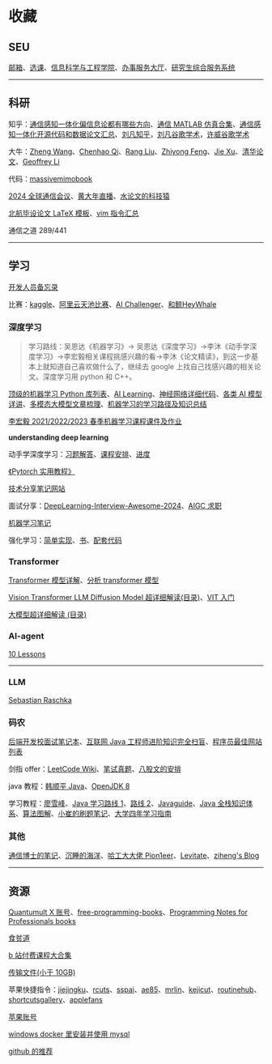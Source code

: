 # 收藏

## SEU

[邮箱](https://mail.seu.edu.cn/)、[选课](https://yjsxk.urp.seu.edu.cn/yjsxkapp/sys/xsxkapp/index.html)、[信息科学与工程学院](https://radio.seu.edu.cn/)、[办事服务大厅](https://ehall.seu.edu.cn/new/index.html)、[研究生综合服务系统](https://yjs.seu.edu.cn/gsapp/sys/yjsemaphome/portal/index.do)

---

## 科研

知乎：[通信感知一体化偏信息论都有哪些方向](https://www.zhihu.com/question/3203612397/answer/24797391704?utm_medium=social&utm_psn=1864672369928433667&utm_source=ZHShareTargetIDMore)、[通信 MATLAB 仿真合集](https://zhuanlan.zhihu.com/p/385096476)、[通信感知一体化开源代码和数据论文汇总](https://zhuanlan.zhihu.com/p/651958439)、[刘凡知乎](https://www.zhihu.com/people/lf92)，[刘凡谷歌学术](https://scholar.google.com.hk/citations?user=kj2PE40AAAAJ&hl=zh-CN&oi=sra)，[许威谷歌学术](https://scholar.google.com/citations?hl=en&user=lNWf6Z4AAAAJ&view_op=list_works)

大牛：[Zheng Wang](https://seu-zheng-wang.github.io/)、[Chenhao Qi](https://signal.seu.edu.cn/multimedia/chenhao/main.psp#anchor=block_34418)、[Rang Liu](https://rangliu0706.github.io/)、[Zhiyong Feng](https://ieeexplore.ieee.org/author/37536937000)、[Jie Xu](https://scholar.google.com/citations?hl=en&user=HPUG2jwAAAAJ&view_op=list_works&sortby=pubdate)、[清华论文](https://oa.ee.tsinghua.edu.cn/dailinglong/publications/publications.html)、[Geoffrey Li](https://profiles.imperial.ac.uk/geoffrey.li/publications)

代码：[massivemimobook](https://github.com/emilbjornson/massivemimobook)

[2024 全球通信会议](https://edas.info/p31420#top)、[黄大年直播](https://www.chaspark.com/#/s/202306091530)、[水论文的科技猿](https://www.cnblogs.com/nickchen121)

[北航毕设论文 LaTeX 模板](https://github.com/BHOSC/BUAAthesis)、[vim 指令汇总](https://www.cnblogs.com/softwaretesting/archive/2011/07/12/2104435.html)

通信之道 289/441

---

## 学习

[开发人员备忘录](https://wangchujiang.com/reference/)

比赛：[kaggle](https://www.kaggle.com/competitions)、[阿里云天池比赛](https://tianchi.aliyun.com/competition/gameList/activeList)、[AI Challenger](https://challenger.ai/?lan=zh)、[和鲸HeyWhale](https://www.kesci.com/home/competition)

### 深度学习

> 学习路线：吴恩达《机器学习》-> 吴恩达《深度学习》->李沐《动手学深度学习》->李宏毅相关课程挑感兴趣的看->李沐《论文精读》，到这一步基本上就知道自己喜欢做什么了，继续去 google 上找自己找感兴趣的相关论文。深度学习用 python 和 C++。

[顶级的机器学习 Python 库列表](https://github.com/ml-tooling/best-of-ml-python)、[AI Learning](https://ailearning.apachecn.org/#1text-classification)、[神经网络详细代码](https://nn.labml.ai/zh/)、[各类 AI 模型详讲](https://colah.github.io/)、[多模态大模型文章梳理](https://zhuanlan.zhihu.com/p/677768053)、[机器学习的学习路径及知识总结](https://github.com/loveunk/machine-learning-deep-learning-notes)

[李宏毅 2021/2022/2023 春季机器学习课程课件及作业](https://github.com/Fafa-DL/Lhy_Machine_Learning)

**understanding deep learning**

动手学深度学习：[习题解答](https://datawhalechina.github.io/d2l-ai-solutions-manual/#/ch04/ch04)、[课程安排](https://courses.d2l.ai/zh-v2/)、[进度](https://zh-v2.d2l.ai/chapter_recurrent-modern/gru.html)

[《Pytorch 实用教程》](https://github.com/TingsongYu/PyTorch-Tutorial-2nd)

[技术分享笔记网站](https://www.sharetechnote.com/)

面试分享：[DeepLearning-Interview-Awesome-2024](https://github.com/315386775/DeepLearing-Interview-Awesome-2024)、[AIGC 求职](https://github.com/EmbraceAGI/AIGC_Interview)

[机器学习笔记](https://github.com/Vay-keen/Machine-learning-learning-notes)

强化学习：[简单实现](https://github.com/FareedKhan-dev/all-rl-algorithms)、[书](https://datawhalechina.github.io/easy-rl/#/)、[配套代码](https://github.com/datawhalechina/easy-rl)

### Transformer

[Transformer 模型详解](https://zhuanlan.zhihu.com/p/338817680)、[分析 transformer 模型](https://zhuanlan.zhihu.com/p/624740065)

[Vision Transformer LLM Diffusion Model 超详细解读(目录)](https://zhuanlan.zhihu.com/p/348593638)、[VIT 入门](https://blog.csdn.net/qq_37541097/article/details/118242600)

[大模型超详细解读 (目录)](https://zhuanlan.zhihu.com/p/625926419)

### AI-agent

[10 Lessons](https://github.com/microsoft/ai-agents-for-beginners)

---

### LLM

[Sebastian Raschka](https://sebastianraschka.com/)

### 码农

[后端开发校面试笔记本](https://github.com/wolverinn/Waking-Up)、[互联网 Java 工程师进阶知识完全扫盲](https://github.com/doocs/advanced-java)、[程序员最佳网站列表](https://github.com/sdmg15/Best-websites-a-programmer-should-visit)

剑指 offer：[LeetCode Wiki](https://doocs.github.io/leetcode/)、[笔试真题](https://kamacoder.com/contest.php)、[八股文的安排](https://mp.weixin.qq.com/s/7xNVqCBIpqL6THUSDoIRyw)

java 教程：[韩顺平 Java](https://github.com/timerring/backend-tutorial/tree/main)、[OpenJDK 8](https://devdocs.io/openjdk~8/)

学习教程：[廖雪峰](https://liaoxuefeng.com/)、[Java 学习路线 1](https://javabetter.cn/xuexiluxian/java/yitiaolong.html)、[路线 2](https://thinkingme.github.io/coding-road/home.html)、[Javaguide](https://javaguide.cn/)、[Java 全栈知识体系](https://pdai.tech/)、[算法图解](https://www.hello-algo.com/)、[小崔的刷题笔记](https://vernon97-io.gitbook.io/untitled)、[大学四年学习指南](https://books.halfrost.com/leetcode/)

### 其他

[通信博士的笔记](https://zlearning.netlify.app/)、[沉睡的海洋](https://sleepyocean.github.io/)、[哈工大大佬 Pion1eer](https://www.ruanx.net/)、[Levitate](https://levitate-qian.github.io/)、[ziheng's Blog](https://zihengcat.github.io/archives/)

---

## 资源

[Quantumult X 账号](https://shenhouyun.com/QuantumultX/)、[free-programming-books](https://ebookfoundation.github.io/free-programming-books/)、[Programming Notes for Professionals books](https://book.goalkicker.com/)

[食贫道](https://www.alipan.com/s/C8DFhqR3ueW/folder/65ac32ca0bff99a1cf4b4c2ca67a3bf857437eda)

[b 站付费课程大合集](https://bbs.alipansou.com/d/39134-b%E7%AB%99%E4%BB%98%E8%B4%B9%E8%AF%BE%E7%A8%8B%E5%A4%A7%E5%90%88%E9%9B%86)

[传输文件(小于 10GB)](https://ydray.com/en/)

苹果快捷指令：[jiejingku](https://jiejingku.net)、[rcuts](https://rcuts.com)、[sspai](https://sspai.com/page/playbook/zh-CN)、[ae85](https://ae85.cn/gz.html)、[mrlin](https://lin.mrlin.vip/index.php?m=home&c=Lists&a=index&tid=70&page=2)、[kejicut](https://www.kejicut.com)、[routinehub](https://routinehub.co)、[shortcutsgallery](https://shortcutsgallery.com)、[applefans](https://applefans.today/category/applefans-classroom/apple-shortcuts/)

[苹果账号](https://www.iios.club/)

[windows docker 里安装并使用 mysql](https://blog.csdn.net/u012643122/article/details/125899829)

[github 的推荐](https://github.com/explore)
